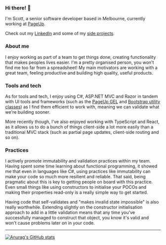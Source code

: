 ### Hi there! 👋

I'm Scott, a senior software developer based in Melbourne, currently working at [PageUp](https://www.pageuppeople.com).

Check out my [LinkedIn](https://www.linkedin.com/in/scottbutler2005) and some of my [side projects](https://scottabutler.github.io/home/).

### About me

I enjoy working as part of a team to get things done, creating functionality that makes peoples lives easier. I'm a pretty organised person, you won't find me too far from a spreadsheet! My main motivators are working with a great team, feeling productive and building high quality, useful products.

### Tools and tech

As for tools and tech, I enjoy using C#, ASP.NET MVC and Razor in tandem with UI tools and frameworks (such as the [PageUp GEL](https://gel.pageuppeople.com) and [Bootstrap utility classes](https://getbootstrap.com/docs/4.0/utilities/borders/)) as I find them efficient to work with, meaning we can validate what we're building sooner.

More recently though, I've also enjoyed working with TypeScript and React, as it allows us to do a bunch of things client-side a lot more easily than a traditional MVC stack (such as partial page updates, client-side routing and so on).

### Practices

I actively promote immutability and validation practices within my team. Having spent some time learning about functional programming, it showed me that even in languages like C#, using practices like immutability can make your code so much more resilient and reliable. That said, being pragmatic about this is key to getting people on board with this practice. Even small things like using constructors to initialise your POCOs and making their properties read-only is a really simple way to get started.

Having code that self-validates and "makes invalid state impossible" is also really worthwhile. Extending slightly on the constructor initialisation approach to add in a little validation means that any time you've successfully managed to construct that object, you know it's valid and won't cause problems later on in your code.

___

[![Anurag's GitHub stats](https://github-readme-stats.vercel.app/api?username=scottabutler&count_private=true&show_icons=true&title_color=58a6ff&text_color=c9d1d9&icon_color=58a6ff&bg_color=0d1117&hide_border=true&custom_title=My%20GitHub%20Stats)](https://github.com/anuraghazra/github-readme-stats)

<!--
**scottabutler/scottabutler** is a ✨ _special_ ✨ repository because its `README.md` (this file) appears on your GitHub profile.

Here are some ideas to get you started:

- 🔭 I’m currently working on ...
- 🌱 I’m currently learning ...
- 👯 I’m looking to collaborate on ...
- 🤔 I’m looking for help with ...
- 💬 Ask me about ...
- 📫 How to reach me: ...
- 😄 Pronouns: ...
- ⚡ Fun fact: ...
-->
